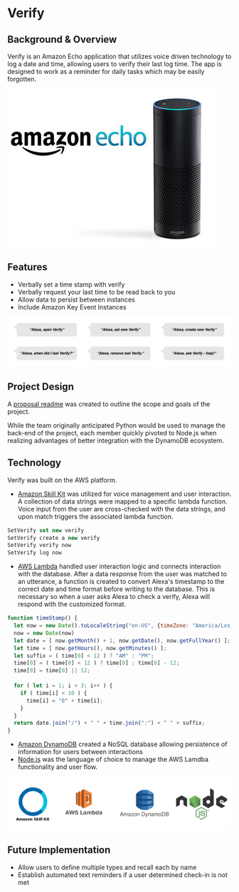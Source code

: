# Verify

## Background & Overview

Verify is an Amazon Echo application that utilizes voice driven technology to log a date and time, allowing users to verify their last log time. The app is designed to work as a reminder for daily tasks which may be easily forgotten.

![Amazon Echo](./docs/echo.jpg)

## Features

- Verbally set a time stamp with verify
- Verbally request your last time to be read back to you
- Allow data to persist between instances
- Include Amazon Key Event Instances

![Utterances](./docs/utterances.png)

## Project Design

A [proposal readme](./docs/README.md) was created to outline the scope and goals of the project.

While the team originally anticipated Python would be used to manage the back-end of the project, each member quickly pivoted to Node.js when realizing advantages of better integration with the DynamoDB ecosystem.

## Technology

Verify was built on the AWS platform.

- [Amazon Skill Kit](https://developer.amazon.com/alexa-skills-kit) was utilized for voice management and user interaction. A collection of data strings were mapped to a specific lambda function. Voice input from the user are cross-checked with the data strings, and upon match triggers the associated lambda function.

```js
SetVerify set new verify
SetVerify create a new verify
SetVerify verify now
SetVerify log now
```

- [AWS Lambda](https://aws.amazon.com/lambda/) handled user interaction logic and connects interaction with the database. After a data response from the user was matched to an utterance, a function is created to convert Alexa's timestamp to the correct date and time format before writing to the database. This is necessary so when a user asks Alexa to check a verify, Alexa will respond with the customized format.

``` js
function timeStamp() {
  let now = new Date().toLocaleString("en-US", {timeZone: "America/Los_Angeles"});
  now = new Date(now)
  let date = [ now.getMonth() + 1, now.getDate(), now.getFullYear() ];
  let time = [ now.getHours(), now.getMinutes() ];
  let suffix = ( time[0] < 12 ) ? "AM" : "PM";
  time[0] = ( time[0] < 12 ) ? time[0] : time[0] - 12;
  time[0] = time[0] || 12;

  for ( let i = 1; i < 3; i++ ) {
    if ( time[i] < 10 ) {
      time[i] = "0" + time[i];
    }
  }
  return date.join("/") + " " + time.join(":") + " " + suffix;
}
```
- [Amazon DynamoDB](https://aws.amazon.com/dynamodb/) created a NoSQL database allowing persistence of information for users between interactions
- [Node.js](https://nodejs.org/en/) was the language of choice to manage the AWS Lamdba functionality and user flow.

![Technologies](./docs/technologies.png)

## Future Implementation

- Allow users to define multiple types and recall each by name
- Establish automated text reminders if a user determined check-in is not met
